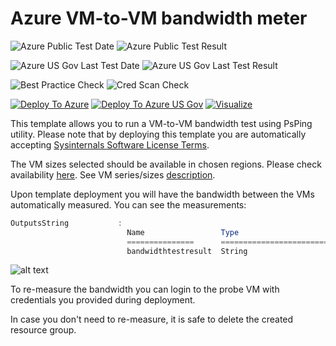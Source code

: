 # Azure VM-to-VM bandwidth meter

![Azure Public Test Date](https://azurequickstartsservice.blob.core.windows.net/badges/vm-to-vm-bandwidth-meter/PublicLastTestDate.svg)
![Azure Public Test Result](https://azurequickstartsservice.blob.core.windows.net/badges/vm-to-vm-bandwidth-meter/PublicDeployment.svg)

![Azure US Gov Last Test Date](https://azurequickstartsservice.blob.core.windows.net/badges/vm-to-vm-bandwidth-meter/FairfaxLastTestDate.svg)
![Azure US Gov Last Test Result](https://azurequickstartsservice.blob.core.windows.net/badges/vm-to-vm-bandwidth-meter/FairfaxDeployment.svg)

![Best Practice Check](https://azurequickstartsservice.blob.core.windows.net/badges/vm-to-vm-bandwidth-meter/BestPracticeResult.svg)
![Cred Scan Check](https://azurequickstartsservice.blob.core.windows.net/badges/vm-to-vm-bandwidth-meter/CredScanResult.svg)

[![Deploy To Azure](https://raw.githubusercontent.com/fathym-it/azure-quickstart-templates/master/1-CONTRIBUTION-GUIDE/images/deploytoazure.svg?sanitize=true)](https://portal.azure.com/#create/Microsoft.Template/uri/https%3A%2F%2Fraw.githubusercontent.com%2Ffathym-it%2Fazure-quickstart-templates%2Fmaster%2Fvm-to-vm-bandwidth-meter%2Fazuredeploy.json)
[![Deploy To Azure US Gov](https://raw.githubusercontent.com/fathym-it/azure-quickstart-templates/master/1-CONTRIBUTION-GUIDE/images/deploytoazuregov.svg?sanitize=true)](https://portal.azure.us/#create/Microsoft.Template/uri/https%3A%2F%2Fraw.githubusercontent.com%2Ffathym-it%2Fazure-quickstart-templates%2Fmaster%2Fvm-to-vm-bandwidth-meter%2Fazuredeploy.json)
[![Visualize](https://raw.githubusercontent.com/fathym-it/azure-quickstart-templates/master/1-CONTRIBUTION-GUIDE/images/visualizebutton.svg?sanitize=true)](http://armviz.io/#/?load=https%3A%2F%2Fraw.githubusercontent.com%2Ffathym-it%2Fazure-quickstart-templates%2Fmaster%2Fvm-to-vm-bandwidth-meter%2Fazuredeploy.json)

This template allows you to run a VM-to-VM bandwidth test using PsPing utility.
Please note that by deploying this template you are automatically accepting [Sysinternals Software License Terms](https://technet.microsoft.com/en-us/sysinternals/bb469936).

The VM sizes selected should be available in chosen regions. Please check availability [here](https://azure.microsoft.com/en-us/regions/services/).
See VM series/sizes [description](https://azure.microsoft.com/en-us/documentation/articles/virtual-machines-windows-sizes/).

Upon template deployment you will have the bandwidth between the VMs automatically measured. You can see the measurements:

```powershell
OutputsString           :
                          Name                 Type                       Value
                          ===============      =========================  ==========
                          bandwidthtestresult  String                     Minimum = 124.83 MB/s, Maximum = 124.83 MB/s, Average = 124.83 MB/s
```

![alt text](images/bandwidth.png "Bandwidth measurement output")

To re-measure the bandwidth you can login to the probe VM with credentials you provided during deployment.

In case you don't need to re-measure, it is safe to delete the created resource group.
